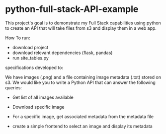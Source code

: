 # python-full-stack-API-example
This project's goal is to demonstrate my Full Stack capabilities using python to create an API that will take files from s3 and display them in a web app.

How To run:
  - download project
  - download relevant dependencies (flask, pandas)
  - run site_tables.py

specifications developed to:

  We have images (.png) and a file containing image metadata (.txt) stored on s3. We would like you to write a Python API that can answer the following queries:


  - Get list of all images available

  - Download specific image

  - For a specific image, get associated metadata from the metadata file

  - create a simple frontend to select an image and display its metadata
